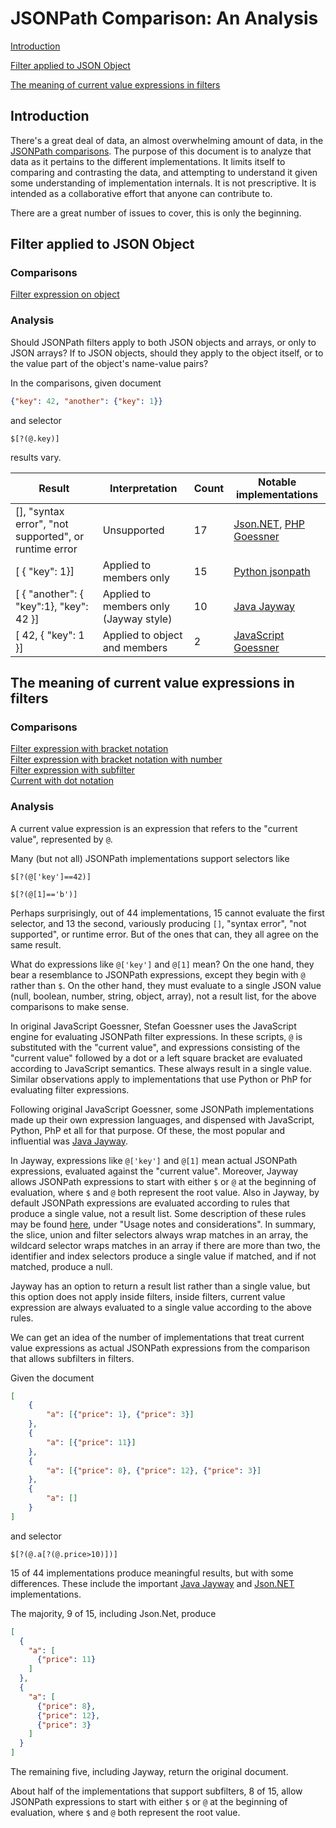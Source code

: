 # JSONPath Comparison: An Analysis

[Introduction](#A1)  

[Filter applied to JSON Object](#A2)

[The meaning of current value expressions in filters](#A3)

<div id="A1"/> 
 
## Introduction  

There's a great deal of data, an almost overwhelming amount of data, in the 
[JSONPath comparisons](https://cburgmer.github.io/json-path-comparison/). The
purpose of this document is to analyze that data as it pertains to the different implementations. 
It limits itself to comparing and contrasting the data, and attempting to understand it
given some understanding of implementation internals. It is not prescriptive.
It is intended as a collaborative effort that anyone can contribute to.

There are a great number of issues to cover, this is only the beginning.

<div id="A2"/>  

## Filter applied to JSON Object

### Comparisons

[Filter expression on object](https://cburgmer.github.io/json-path-comparison/results/filter_expression_on_object.html)

### Analysis

Should JSONPath filters apply to both JSON objects and arrays, or only to JSON arrays?
If to JSON objects, should they apply to the object itself, or to the value part of the
object's name-value pairs?
 
In the comparisons, given document
```json
{"key": 42, "another": {"key": 1}}
``` 
and selector
```
$[?(@.key)]
```
results vary.

Result                                               |Interpretation       |Count | Notable implementations
-----------------------------------------------------|-----------------|------|------------------
[], "syntax error", "not supported", or runtime error|Unsupported      |17    |[Json.NET](https://www.newtonsoft.com/json), [PHP Goessner](https://code.google.com/archive/p/jsonpath/)
[ { "key": 1}]                                       |Applied to members only       |15    |[Python jsonpath](http://www.ultimate.com/phil/python/#jsonpath)
[ { "another": { "key":1}, "key": 42 }]              |Applied to members only (Jayway style) |10     |[Java Jayway](https://github.com/json-path/JsonPath/)
[ 42, { "key": 1 }]                                  |Applied to object and members|2| [JavaScript Goessner](https://code.google.com/archive/p/jsonpath/)


<div id="A3"/> 
 
## The meaning of current value expressions in filters 

### Comparisons

[Filter expression with bracket notation](https://cburgmer.github.io/json-path-comparison/results/filter_expression_with_bracket_notation.html)  
[Filter expression with bracket notation with number](https://cburgmer.github.io/json-path-comparison/results/filter_expression_with_bracket_notation_with_number.html)  
[Filter expression with subfilter](https://cburgmer.github.io/json-path-comparison/results/filter_expression_with_subfilter.html)  
[Current with dot notation](https://cburgmer.github.io/json-path-comparison/results/current_with_dot_notation.html)  

### Analysis

A current value expression is an expression that refers to the "current value", represented by `@`. 

Many (but not all) JSONPath implementations support selectors like
```
$[?(@['key']==42)]

$[?(@[1]=='b')]
```
Perhaps surprisingly, out of 44 implementations, 15 cannot evaluate the first selector, 
and 13 the second, variously producing `[]`, "syntax error", "not supported", or runtime error.
But of the ones that can, they all agree on the same result.

What do expressions like `@['key']` and `@[1]` mean? On the one hand, they bear a resemblance
to JSONPath expressions, except they begin with `@` rather than `$`. On the other hand,
they must evaluate to a single JSON value (null, boolean, number, string, object, array),
not a result list, for the above comparisons to make sense. 

In original JavaScript Goessner, Stefan Goessner uses the JavaScript engine for evaluating
JSONPath filter expressions. In these scripts, `@` is substituted with the "current value",
and expressions consisting of the "current value" followed by a dot or a left square bracket
are evaluated according to JavaScript semantics. These always result in a single value. 
Similar observations apply to implementations that use Python or PhP for evaluating filter expressions. 

Following original JavaScript Goessner, some JSONPath implementations made up their own 
expression languages, and dispensed with JavaScript, Python, PhP et all for that purpose.
Of these, the most popular and influential was [Java Jayway](https://github.com/json-path/JsonPath/).

In Jayway, expressions like `@['key']` and `@[1]` mean actual JSONPath expressions, 
evaluated against the "current value". Moreover, Jayway allows JSONPath expressions 
to start with either `$` or `@` at the beginning of evaluation, where `$` and `@`
both represent the root value. Also in Jayway,
by default JSONPath expressions are evaluated according to rules that produce a single value, 
not a result list. Some description of these rules may be found 
[here](https://support.smartbear.com/readyapi/docs/testing/jsonpath-reference.html), 
under "Usage notes and considerations". In summary, the slice, union and filter selectors 
always wrap matches in an array, the wildcard selector wraps matches in an array if 
there are more than two, the identifier and index selectors 
produce a single value if matched, and if not matched, produce a null.

Jayway has an option to return a result list rather than a single value, but this option
does not apply inside filters, inside filters, current value expression are always
evaluated to a single value according to the above rules.

We can get an idea of the number of implementations that treat current value expressions
as actual JSONPath expressions from the comparison that allows subfilters in filters.

Given the document
```json
[
    {
        "a": [{"price": 1}, {"price": 3}]
    },
    {
        "a": [{"price": 11}]
    },
    {
        "a": [{"price": 8}, {"price": 12}, {"price": 3}]
    },
    {
        "a": []
    }
]
``` 
and selector
```
$[?(@.a[?(@.price>10)])]
```
15 of 44 implementations produce meaningful results, but with some differences.
These include the important [Java Jayway](https://github.com/json-path/JsonPath/) and 
[Json.NET](https://www.newtonsoft.com/json) implementations.

The majority, 9 of 15, including Json.Net, produce
```json
[
  {
    "a": [
      {"price": 11}
    ]
  },
  {
    "a": [
      {"price": 8},
      {"price": 12},
      {"price": 3}
    ]
  }
]
```
The remaining five, including Jayway, return the original document.

About half of the implementations that support subfilters, 8 of 15, 
allow JSONPath expressions to start with either `$` or `@` at the beginning of evaluation, 
where `$` and `@` both represent the root value.


